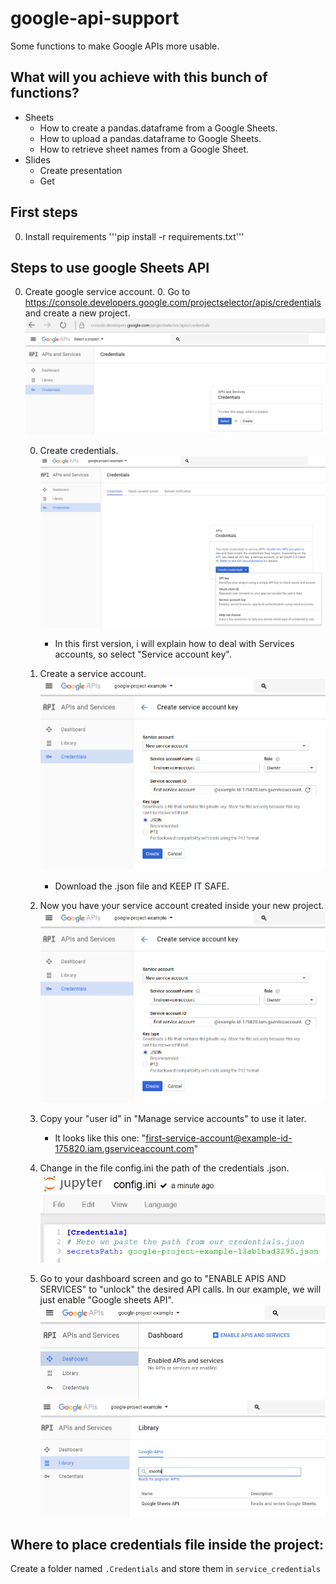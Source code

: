 # google-api-support

Some functions to make Google APIs more usable. 

## What will you achieve with this bunch of functions?

* Sheets
    * How to create a pandas.dataframe from a Google Sheets.
    * How to upload a pandas.dataframe to Google Sheets.
    * How to retrieve sheet names from a Google Sheet.
* Slides
    * Create presentation
    * Get

## First steps

0. Install requirements
    '''pip install -r requirements.txt'''

## Steps to use google Sheets API

0. Create google service account.
    0. Go to https://console.developers.google.com/projectselector/apis/credentials and create a new project.
    ![Create a developers project](img/create_project.PNG)
    
    0. Create credentials.
    ![Create a developers project](img/choose_credentials.PNG)
        * In this first version, i will explain how to deal with Services accounts, so select "Service account key".
    
    0. Create a service account.
    ![Create a developers project](img/create_service_account.PNG)
        * Download the .json file and KEEP IT SAFE.
    
    0. Now you have your service account created inside your new project.
    ![Create a developers project](img/create_service_account.PNG)
    
    0. Copy your "user id" in "Manage service accounts" to use it later.
        * It looks like this one: "first-service-account@example-id-175820.iam.gserviceaccount.com"
        
    0. Change in the file config.ini the path of the credentials .json.
    ![Create a developers project](img/change_config.PNG)
    
    0. Go to your dashboard screen and go to "ENABLE APIS AND SERVICES" to "unlock" the desired API calls.
    In our example, we will just enable "Google sheets API".
    ![Create a developers project](img/enable_apis.PNG)
    ![Create a developers project](img/activate_sheets.PNG)


## Where to place credentials file inside the project:

Create a folder named `.Credentials` and store them in `service_credentials`

